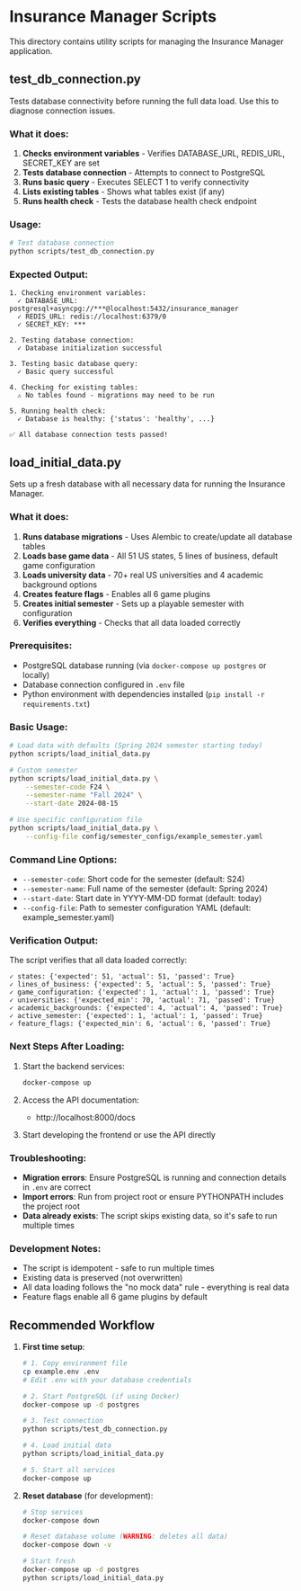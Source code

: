 # Insurance Manager Scripts

This directory contains utility scripts for managing the Insurance Manager application.

## test_db_connection.py

Tests database connectivity before running the full data load. Use this to diagnose connection issues.

### What it does:

1. **Checks environment variables** - Verifies DATABASE_URL, REDIS_URL, SECRET_KEY are set
2. **Tests database connection** - Attempts to connect to PostgreSQL
3. **Runs basic query** - Executes SELECT 1 to verify connectivity
4. **Lists existing tables** - Shows what tables exist (if any)
5. **Runs health check** - Tests the database health check endpoint

### Usage:

```bash
# Test database connection
python scripts/test_db_connection.py
```

### Expected Output:

```
1. Checking environment variables:
  ✓ DATABASE_URL: postgresql+asyncpg://***@localhost:5432/insurance_manager
  ✓ REDIS_URL: redis://localhost:6379/0
  ✓ SECRET_KEY: ***

2. Testing database connection:
  ✓ Database initialization successful

3. Testing basic database query:
  ✓ Basic query successful

4. Checking for existing tables:
  ⚠ No tables found - migrations may need to be run

5. Running health check:
  ✓ Database is healthy: {'status': 'healthy', ...}

✅ All database connection tests passed!
```

## load_initial_data.py

Sets up a fresh database with all necessary data for running the Insurance Manager.

### What it does:

1. **Runs database migrations** - Uses Alembic to create/update all database tables
2. **Loads base game data** - All 51 US states, 5 lines of business, default game configuration
3. **Loads university data** - 70+ real US universities and 4 academic background options
4. **Creates feature flags** - Enables all 6 game plugins
5. **Creates initial semester** - Sets up a playable semester with configuration
6. **Verifies everything** - Checks that all data loaded correctly

### Prerequisites:

- PostgreSQL database running (via `docker-compose up postgres` or locally)
- Database connection configured in `.env` file
- Python environment with dependencies installed (`pip install -r requirements.txt`)

### Basic Usage:

```bash
# Load data with defaults (Spring 2024 semester starting today)
python scripts/load_initial_data.py

# Custom semester
python scripts/load_initial_data.py \
    --semester-code F24 \
    --semester-name "Fall 2024" \
    --start-date 2024-08-15

# Use specific configuration file
python scripts/load_initial_data.py \
    --config-file config/semester_configs/example_semester.yaml
```

### Command Line Options:

- `--semester-code`: Short code for the semester (default: S24)
- `--semester-name`: Full name of the semester (default: Spring 2024)
- `--start-date`: Start date in YYYY-MM-DD format (default: today)
- `--config-file`: Path to semester configuration YAML (default: example_semester.yaml)

### Verification Output:

The script verifies that all data loaded correctly:

```
✓ states: {'expected': 51, 'actual': 51, 'passed': True}
✓ lines_of_business: {'expected': 5, 'actual': 5, 'passed': True}
✓ game_configuration: {'expected': 1, 'actual': 1, 'passed': True}
✓ universities: {'expected_min': 70, 'actual': 71, 'passed': True}
✓ academic_backgrounds: {'expected': 4, 'actual': 4, 'passed': True}
✓ active_semester: {'expected': 1, 'actual': 1, 'passed': True}
✓ feature_flags: {'expected_min': 6, 'actual': 6, 'passed': True}
```

### Next Steps After Loading:

1. Start the backend services:
   ```bash
   docker-compose up
   ```

2. Access the API documentation:
   - http://localhost:8000/docs

3. Start developing the frontend or use the API directly

### Troubleshooting:

- **Migration errors**: Ensure PostgreSQL is running and connection details in `.env` are correct
- **Import errors**: Run from project root or ensure PYTHONPATH includes the project root
- **Data already exists**: The script skips existing data, so it's safe to run multiple times

### Development Notes:

- The script is idempotent - safe to run multiple times
- Existing data is preserved (not overwritten)
- All data loading follows the "no mock data" rule - everything is real data
- Feature flags enable all 6 game plugins by default

## Recommended Workflow

1. **First time setup**:
   ```bash
   # 1. Copy environment file
   cp example.env .env
   # Edit .env with your database credentials
   
   # 2. Start PostgreSQL (if using Docker)
   docker-compose up -d postgres
   
   # 3. Test connection
   python scripts/test_db_connection.py
   
   # 4. Load initial data
   python scripts/load_initial_data.py
   
   # 5. Start all services
   docker-compose up
   ```

2. **Reset database** (for development):
   ```bash
   # Stop services
   docker-compose down
   
   # Reset database volume (WARNING: deletes all data)
   docker-compose down -v
   
   # Start fresh
   docker-compose up -d postgres
   python scripts/load_initial_data.py
   ``` 